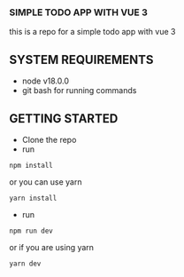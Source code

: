 ### SIMPLE TODO APP WITH VUE 3

this is a repo for a simple todo app with vue 3

## SYSTEM REQUIREMENTS

- node v18.0.0
- git bash for running commands

## GETTING STARTED

- Clone the repo
- run

```
npm install
```

or you can use yarn

```
yarn install
```

- run

```
npm run dev
```

or if you are using yarn

```
yarn dev
```
